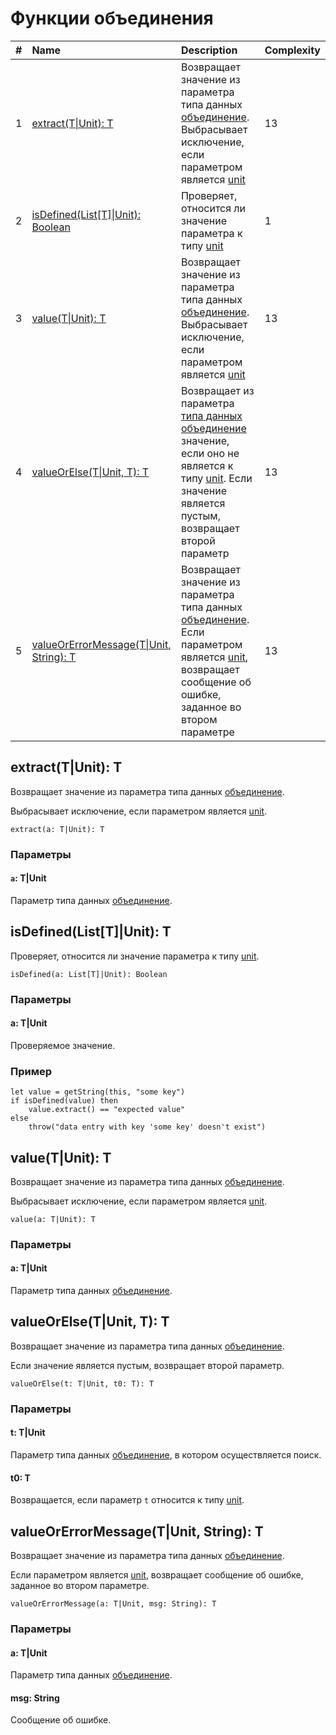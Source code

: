 # Функции объединения

| # | Name | Description | Complexity |
| :--- | :--- | :--- | :--- |
| 1 | [extract(T&#124;Unit): T](#extract) | Возвращает значение из параметра типа данных [объединение](/ride/data-types/union.md).<br>Выбрасывает исключение, если параметром является [unit](/ride/data-types/unit.md) | 13 |
| 2 | [isDefined(List[T]&#124;Unit): Boolean](#isDefined) | Проверяет, относится ли значение параметра к типу [unit](/ride/data-types/unit.md) | 1 |
| 3 | [value(T&#124;Unit): T](#value) | Возвращает значение из параметра типа данных [объединение](/ride/data-types/union.md).<br>Выбрасывает исключение, если параметром является [unit](/ride/data-types/unit.md) | 13 |
| 4 | [valueOrElse(T&#124;Unit, T): T](#valueOrElse) | Возвращает из параметра [типа данных объединение](/ride/data-types/union.md) значение, если оно не является к типу [unit](/ride/data-types/unit.md). Если значение является пустым, возвращает второй параметр | 13 |
| 5 | [valueOrErrorMessage(T&#124;Unit, String): T](#value-error) | Возвращает значение из параметра типа данных [объединение](/ride/data-types/union.md).<br>Если параметром является [unit](/ride/data-types/unit.md), возвращает сообщение об ошибке, заданное во втором параметре | 13 |

## extract(T|Unit): T<a id="extract"></a>

Возвращает значение из параметра типа данных [объединение](/ride/data-types/union.md).

Выбрасывает исключение, если параметром является [unit](/ride/data-types/unit.md).

``` ride
extract(a: T|Unit): T
```

### Параметры

#### `a`: T|Unit

Параметр типа данных [объединение](/ride/data-types/union.md).

## isDefined(List[T]|Unit): T<a id="isDefined"></a>

Проверяет, относится ли значение параметра к типу [unit](/ride/data-types/unit.md).

```ride
isDefined(a: List[T]|Unit): Boolean
```

### Параметры

#### a: T|Unit

Проверяемое значение.

### Пример

```ride
let value = getString(this, "some key")
if isDefined(value) then
    value.extract() == "expected value"
else
    throw("data entry with key 'some key' doesn't exist")
```

## value(T|Unit): T<a id="value"></a>

Возвращает значение из параметра типа данных [объединение](/ride/data-types/union.md).

Выбрасывает исключение, если параметром является [unit](/ride/data-types/unit.md).

``` ride
value(a: T|Unit): T
```

### Параметры

#### a: T|Unit

Параметр типа данных [объединение](/ride/data-types/union.md).

## valueOrElse(T|Unit, T): T<a id="valueOrElse"></a>

Возвращает значение из параметра типа данных [объединение](/ride/data-types/union.md).

Если значение является пустым, возвращает второй параметр.

``` ride
valueOrElse(t: T|Unit, t0: T): T
```

### Параметры

#### t: T|Unit

Параметр типа данных [объединение](/ride/data-types/union.md), в котором осуществляется поиск.

#### t0: T

Возвращается, если параметр `t` относится к типу [unit](/ride/data-types/unit.md).

## valueOrErrorMessage(T|Unit, String): T<a id="value-error"></a>

Возвращает значение из параметра типа данных [объединение](/ride/data-types/union.md).

Если параметром является [unit](/ride/data-types/unit.md), возвращает сообщение об ошибке, заданное во втором параметре.

``` ride
valueOrErrorMessage(a: T|Unit, msg: String): T
```

### Параметры

#### a: T|Unit

Параметр типа данных [объединение](/ride/data-types/union.md).

#### msg: String

Сообщение об ошибке.
